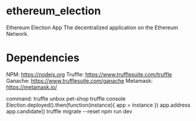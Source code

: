 # ethereum_election
Ethereum Election App
The decentralized application on the Ethereum Network.

# Dependencies 
NPM: https://nodejs.org
Truffle: https://www.trufflesuite.com/truffle
Ganache: https://www.trufflesuite.com/ganache
Metamask: https://metamask.io/

command: truffle unbox pet-shop
truffle console
Election.deployed().then(function(instance){ app = instance })
app.address 
app.candidate()
truffle migrate --reset 
npm run dev
